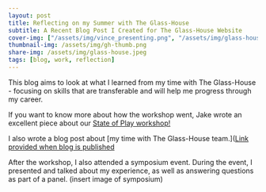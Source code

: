 ```yaml
---
layout: post
title: Reflecting on my Summer with The Glass-House
subtitle: A Recent Blog Post I Created for The Glass-House Website
cover-img: ["/assets/img/vince_presenting.png", "/assets/img/glass-house.jpeg"]
thumbnail-img: /assets/img/gh-thumb.png
share-img: /assets/img/glass-house.jpeg
tags: [blog, work, reflection]
---
```


This blog aims to look at what I learned from my time with The Glass-House - focusing on skills that are transferable and will help me progress through my career.

If you want to know more about how the workshop went, Jake wrote an excellent piece about our [State of Play workshop!](https://theglasshouse.org.uk/co-design-collaboration/the-state-of-play-workshop-a-design-and-gaming-workshop-at-the-national-videogame-museum/)

I also wrote a blog post about [my time with The Glass-House team.]([Link provided when blog is published](https://theglasshouse.org.uk/co-design-collaboration/vinces-journey-during-the-glass-house-internship/)


After the workshop, I also attended a symposium event. 
During the event, I presented and talked about my experience, as well as answering questions as part of a panel.
(insert image of symposium)
